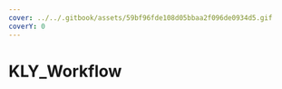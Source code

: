 ```yaml
---
cover: ../../.gitbook/assets/59bf96fde108d05bbaa2f096de0934d5.gif
coverY: 0
---
```


# KLY\_Workflow

